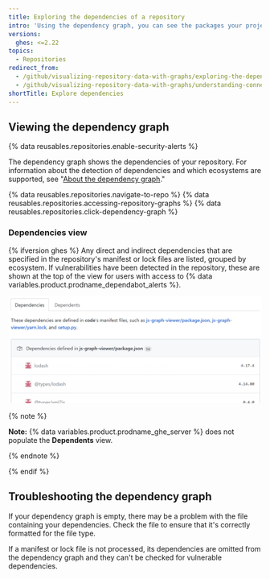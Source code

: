 ```yaml
---
title: Exploring the dependencies of a repository
intro: 'Using the dependency graph, you can see the packages your project depends on{% ifversion fpt %} and the repositories that depend on it{% endif %}. In addition, you can see any vulnerabilities detected in its dependencies.'
versions:
  ghes: <=2.22
topics:
  - Repositories
redirect_from:
  - /github/visualizing-repository-data-with-graphs/exploring-the-dependencies-of-a-repository
  - /github/visualizing-repository-data-with-graphs/understanding-connections-between-repositories/exploring-the-dependencies-of-a-repository
shortTitle: Explore dependencies
---
```

<!--See /content/code-security/supply-chain-security/exploring-the-dependencies-of-a-repository for the latest version of this article -->

## Viewing the dependency graph

{% data reusables.repositories.enable-security-alerts %}

The dependency graph shows the dependencies of your repository. For information about the detection of dependencies and which ecosystems are supported, see "[About the dependency graph](/github/visualizing-repository-data-with-graphs/about-the-dependency-graph)."

{% data reusables.repositories.navigate-to-repo %}
{% data reusables.repositories.accessing-repository-graphs %}
{% data reusables.repositories.click-dependency-graph %}

### Dependencies view

{% ifversion ghes %}
Any direct and indirect dependencies that are specified in the repository's manifest or lock files are listed, grouped by ecosystem. If vulnerabilities have been detected in the repository, these are shown at the top of the view for users with access to {% data variables.product.prodname_dependabot_alerts %}.

![Dependencies graph](/assets/images/help/graphs/dependencies_graph_server.png)

{% note %}

**Note:** {% data variables.product.prodname_ghe_server %} does not populate the **Dependents** view.

{% endnote %}

{% endif %}


## Troubleshooting the dependency graph

If your dependency graph is empty, there may be a problem with the file containing your dependencies. Check the file to ensure that it's correctly formatted for the file type.

If a manifest or lock file is not processed, its dependencies are omitted from the dependency graph and they can't be checked for vulnerable dependencies.
